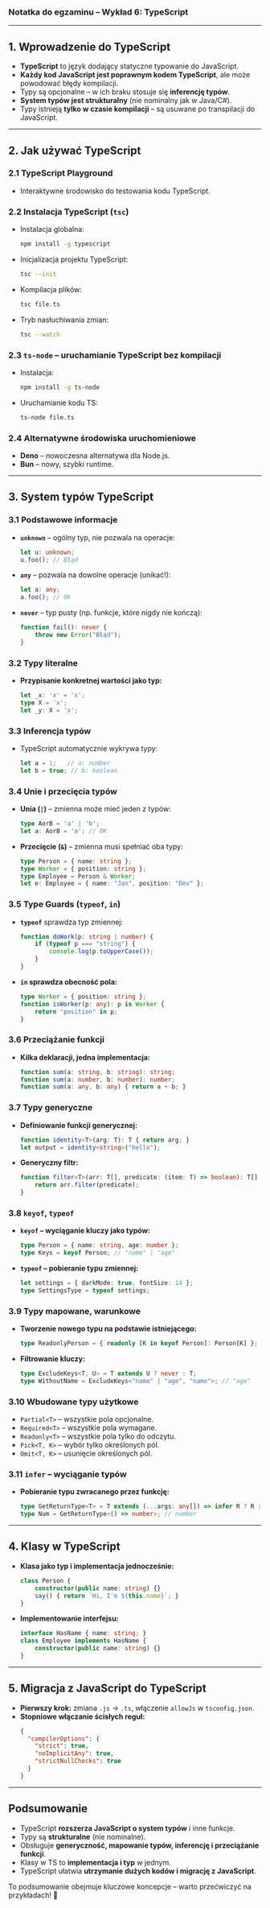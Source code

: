 ### **Notatka do egzaminu – Wykład 6: TypeScript**

---

## **1. Wprowadzenie do TypeScript**
- **TypeScript** to język dodający statyczne typowanie do JavaScript.
- **Każdy kod JavaScript jest poprawnym kodem TypeScript**, ale może powodować błędy kompilacji.
- Typy są opcjonalne – w ich braku stosuje się **inferencję typów**.
- **System typów jest strukturalny** (nie nominalny jak w Java/C#).
- Typy istnieją **tylko w czasie kompilacji** – są usuwane po transpilacji do JavaScript.

---

## **2. Jak używać TypeScript**
### **2.1 TypeScript Playground**
- Interaktywne środowisko do testowania kodu TypeScript.

### **2.2 Instalacja TypeScript (`tsc`)**
- Instalacja globalna:  
  ```sh
  npm install -g typescript
  ```
- Inicjalizacja projektu TypeScript:
  ```sh
  tsc --init
  ```
- Kompilacja plików:
  ```sh
  tsc file.ts
  ```
- Tryb nasłuchiwania zmian:
  ```sh
  tsc --watch
  ```

### **2.3 `ts-node` – uruchamianie TypeScript bez kompilacji**
- Instalacja:
  ```sh
  npm install -g ts-node
  ```
- Uruchamianie kodu TS:
  ```sh
  ts-node file.ts
  ```

### **2.4 Alternatywne środowiska uruchomieniowe**
- **Deno** – nowoczesna alternatywa dla Node.js.
- **Bun** – nowy, szybki runtime.

---

## **3. System typów TypeScript**
### **3.1 Podstawowe informacje**
- **`unknown`** – ogólny typ, nie pozwala na operacje:
  ```ts
  let u: unknown;
  u.foo(); // Błąd
  ```
- **`any`** – pozwala na dowolne operacje (unikać!):
  ```ts
  let a: any;
  a.foo(); // OK
  ```
- **`never`** – typ pusty (np. funkcje, które nigdy nie kończą):
  ```ts
  function fail(): never {
      throw new Error("Błąd");
  }
  ```

### **3.2 Typy literalne**
- **Przypisanie konkretnej wartości jako typ:**
  ```ts
  let _x: 'x' = 'x';
  type X = 'x';
  let _y: X = 'x';
  ```

### **3.3 Inferencja typów**
- TypeScript automatycznie wykrywa typy:
  ```ts
  let a = 1;   // a: number
  let b = true; // b: boolean
  ```

### **3.4 Unie i przecięcia typów**
- **Unia (`|`)** – zmienna może mieć jeden z typów:
  ```ts
  type AorB = 'a' | 'b';
  let a: AorB = 'a'; // OK
  ```
- **Przecięcie (`&`)** – zmienna musi spełniać oba typy:
  ```ts
  type Person = { name: string };
  type Worker = { position: string };
  type Employee = Person & Worker;
  let e: Employee = { name: "Jan", position: "Dev" };
  ```

### **3.5 Type Guards (`typeof`, `in`)**
- **`typeof`** sprawdza typ zmiennej:
  ```ts
  function doWork(p: string | number) {
      if (typeof p === "string") {
          console.log(p.toUpperCase());
      }
  }
  ```
- **`in` sprawdza obecność pola:**
  ```ts
  type Worker = { position: string };
  function isWorker(p: any): p is Worker {
      return "position" in p;
  }
  ```

### **3.6 Przeciążanie funkcji**
- **Kilka deklaracji, jedna implementacja:**
  ```ts
  function sum(a: string, b: string): string;
  function sum(a: number, b: number): number;
  function sum(a: any, b: any) { return a + b; }
  ```

### **3.7 Typy generyczne**
- **Definiowanie funkcji generycznej:**
  ```ts
  function identity<T>(arg: T): T { return arg; }
  let output = identity<string>("hello");
  ```
- **Generyczny filtr:**
  ```ts
  function filter<T>(arr: T[], predicate: (item: T) => boolean): T[] {
      return arr.filter(predicate);
  }
  ```

### **3.8 `keyof`, `typeof`**
- **`keyof` – wyciąganie kluczy jako typów:**
  ```ts
  type Person = { name: string, age: number };
  type Keys = keyof Person; // "name" | "age"
  ```
- **`typeof` – pobieranie typu zmiennej:**
  ```ts
  let settings = { darkMode: true, fontSize: 14 };
  type SettingsType = typeof settings;
  ```

### **3.9 Typy mapowane, warunkowe**
- **Tworzenie nowego typu na podstawie istniejącego:**
  ```ts
  type ReadonlyPerson = { readonly [K in keyof Person]: Person[K] };
  ```
- **Filtrowanie kluczy:**
  ```ts
  type ExcludeKeys<T, U> = T extends U ? never : T;
  type WithoutName = ExcludeKeys<"name" | "age", "name">; // "age"
  ```

### **3.10 Wbudowane typy użytkowe**
- `Partial<T>` – wszystkie pola opcjonalne.
- `Required<T>` – wszystkie pola wymagane.
- `Readonly<T>` – wszystkie pola tylko do odczytu.
- `Pick<T, K>` – wybór tylko określonych pól.
- `Omit<T, K>` – usunięcie określonych pól.

### **3.11 `infer` – wyciąganie typów**
- **Pobieranie typu zwracanego przez funkcję:**
  ```ts
  type GetReturnType<T> = T extends (...args: any[]) => infer R ? R : never;
  type Num = GetReturnType<() => number>; // number
  ```

---

## **4. Klasy w TypeScript**
- **Klasa jako typ i implementacja jednocześnie:**
  ```ts
  class Person {
      constructor(public name: string) {}
      say() { return `Hi, I'm ${this.name}`; }
  }
  ```
- **Implementowanie interfejsu:**
  ```ts
  interface HasName { name: string; }
  class Employee implements HasName {
      constructor(public name: string) {}
  }
  ```

---

## **5. Migracja z JavaScript do TypeScript**
- **Pierwszy krok:** zmiana `.js` → `.ts`, włączenie `allowJs` w `tsconfig.json`.
- **Stopniowe włączanie ścisłych reguł:**
  ```json
  {
    "compilerOptions": {
      "strict": true,
      "noImplicitAny": true,
      "strictNullChecks": true
    }
  }
  ```

---

## **Podsumowanie**
- TypeScript **rozszerza JavaScript o system typów** i inne funkcje.
- Typy są **strukturalne** (nie nominalne).
- Obsługuje **generyczność, mapowanie typów, inferencję i przeciążanie funkcji**.
- Klasy w TS to **implementacja i typ** w jednym.
- TypeScript ułatwia **utrzymanie dużych kodów i migrację z JavaScript**.

To podsumowanie obejmuje kluczowe koncepcje – warto przećwiczyć na przykładach! 🚀